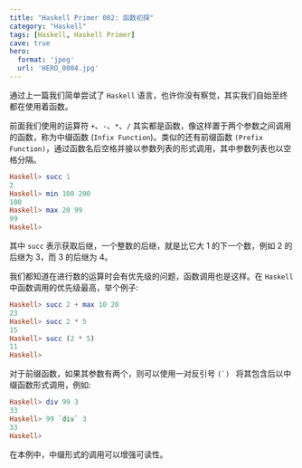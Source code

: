 ```yaml
---
title: "Haskell Primer 002: 函数初探"
category: "Haskell"
tags: [Haskell, Haskell Primer]
cave: true
hero:
  format: 'jpeg'
  url: 'HERO_0004.jpg'
---
```

通过上一篇我们简单尝试了 `Haskell` 语言，也许你没有察觉，其实我们自始至终都在使用着函数。

前面我们使用的运算符 `+`、`-`、`*`、`/` 其实都是函数，像这样置于两个参数之间调用的函数，称为中缀函数 (`Infix Function`)。类似的还有前缀函数 `(Prefix Function)`，通过函数名后空格并接以参数列表的形式调用，其中参数列表也以空格分隔。

```haskell
Haskell> succ 1
2
Haskell> min 100 200
100
Haskell> max 20 99
99
Haskell>
```

其中 `succ` 表示获取后继，一个整数的后继，就是比它大 1 的下一个数，例如 2 的后继为 3，而 3 的后继为 4。

我们都知道在进行数的运算时会有优先级的问题，函数调用也是这样。在 `Haskell` 中函数调用的优先级最高，举个例子:

```haskell
Haskell> succ 2 + max 10 20
23
Haskell> succ 2 * 5
15
Haskell> succ (2 * 5)
11
Haskell>
```

对于前缀函数，如果其参数有两个，则可以使用一对反引号 ``(`) `` 将其包含后以中缀函数形式调用，例如:

```haskell
Haskell> div 99 3
33
Haskell> 99 `div` 3
33
Haskell>
```

在本例中，中缀形式的调用可以增强可读性。





